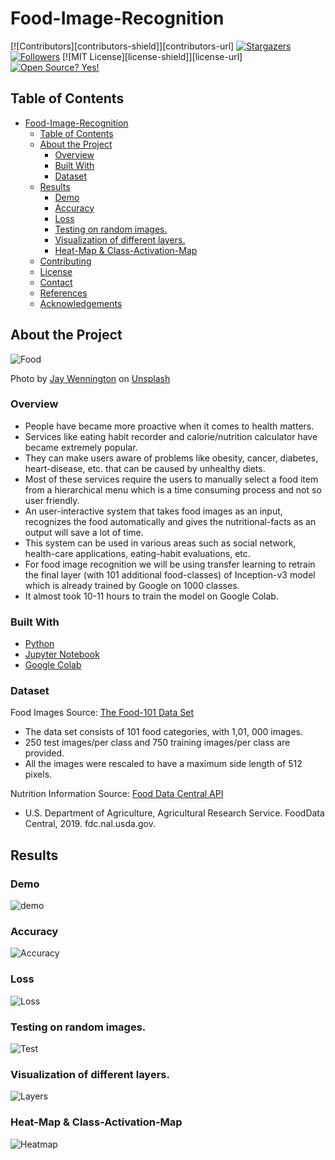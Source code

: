 # Food-Image-Recognition

<!-- PROJECT SHIELDS -->
[![Contributors][contributors-shield]][contributors-url]
[![Stargazers](https://img.shields.io/github/stars/MaharshSuryawala/Food-Image-Recognition?style=flat-square)]()
[![Followers](https://img.shields.io/github/followers/MaharshSuryawala?style=flat-square)](https://github.com/MaharshSuryawala)
[![MIT License][license-shield]][license-url]
[![Open Source? Yes!](https://badgen.net/badge/Open%20Source%20%3F/Yes%21/blue?icon=github)](https://github.com/MaharshSuryawala/Food-Image-Recognition)

<!-- TABLE OF CONTENTS -->
## Table of Contents

- [Food-Image-Recognition](#food-image-recognition)
  - [Table of Contents](#table-of-contents)
  - [About the Project](#about-the-project)
    - [Overview](#overview)
    - [Built With](#built-with)
    - [Dataset](#dataset)
  - [Results](#results)
    - [Demo](#demo)
    - [Accuracy](#accuracy)
    - [Loss](#loss)
    - [Testing on random images.](#testing-on-random-images)
    - [Visualization of different layers.](#visualization-of-different-layers)
    - [Heat-Map & Class-Activation-Map](#heat-map--class-activation-map)
  - [Contributing](#contributing)
  - [License](#license)
  - [Contact](#contact)
  - [References](#references)
  - [Acknowledgements](#acknowledgements)

## About the Project

![Food](.images/food.jpg)

<span>Photo by <a href="https://unsplash.com/@jaywennington?utm_source=unsplash&amp;utm_medium=referral&amp;utm_content=creditCopyText">Jay Wennington</a> on <a href="https://unsplash.com/s/photos/food?utm_source=unsplash&amp;utm_medium=referral&amp;utm_content=creditCopyText">Unsplash</a></span>

### Overview

 
* People have became more proactive when it comes to health matters. 
* Services like eating habit recorder and calorie/nutrition calculator have became extremely popular. 
* They can make users aware of problems like obesity, cancer, diabetes, heart-disease, etc. that can be caused by unhealthy diets.
* Most of these services require the users to manually select a food item from a hierarchical menu which is a time consuming process and not so user friendly.   
* An user-interactive system that takes food images as an input, recognizes the food automatically and gives the nutritional-facts as an output will save a lot of time. 
* This system can be used in various areas such as social network, health-care applications, eating-habit evaluations, etc.
* For food image recognition we will be using transfer learning to retrain the final layer (with 101 additional food-classes) of Inception-v3 model which is already trained by Google on 1000 classes.
* It almost took 10-11 hours to train the model on Google Colab.    

### Built With

* [Python](https://www.python.org/)
* [Jupyter Notebook](https://jupyter.org/)
* [Google Colab](https://colab.research.google.com/)

### Dataset


Food Images Source: [The Food-101 Data Set](https://data.vision.ee.ethz.ch/cvl/datasets_extra/food-101/)
  
  * The data set consists of 101 food categories, with 1,01, 000 images.
  * 250 test images/per class and 750 training images/per class are provided.
  * All the images were rescaled to have a maximum side length of 512 pixels. 

Nutrition Information Source: [Food Data Central API](https://fdc.nal.usda.gov/api-guide.html#bkmk-3)

  * U.S. Department of Agriculture, Agricultural Research Service. FoodData Central, 2019. fdc.nal.usda.gov. 

## Results

### Demo

![demo](.images/demo/food_image_recognition.gif)

### Accuracy

![Accuracy](.images/accuracy.png)

### Loss

![Loss](.images/loss.png)

### Testing on random images.

![Test](.images/test.png)

### Visualization of different layers.

![Layers](.images/layers.png)

### Heat-Map & Class-Activation-Map 

![Heatmap](.images/heatmap.png)

